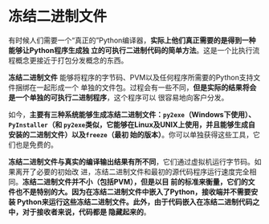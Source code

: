 冻结二进制文件
================================================================================
有时候人们需要一个“真正的”Python编译器，**实际上他们真正需要的是得到一种能够让Python程序生成独
立的可执行二进制代码的简单方法**。这是一个比执行流程概念更接近于打包分发概念的东西。

**冻结二进制文件** 能够将程序的字节码、PVM以及任何程序所需要的Python支持文件捆绑在一起形成一个
单独的文件包。过程会有一些不同，**但是实际的结果将会是一个单独的可执行二进制程序**，这个程序可以
很容易地向客户分发。

如今，**主要有三种系统能够生成冻结二进制文件：`py2exe`（Windows下使用）、`PyInstaller`（和
`py2exe`类似，它能够在Linux及UNIX上使用，并且能够生成自安装的二进制文件）以及`freeze`（最初
始的版本）**。你可以单独获得这些工具，它们也是免费的。

**冻结二进制文件与真实的编译输出结果有所不同**，它们通过虚拟机运行字节码。如果离开了必要的初始改
进，冻结二进制文件和最初的源代码程序运行速度完全相同。**冻结二进制文件并不小（包括PVM），但是以目
前的标准来衡量，它们的文件也不是特别的大。因为在冻结二进制文件中嵌入了Python，接收端并不需要安装
Python来运行这些冻结二进制文件。此外，由于代码嵌入在冻结二进制代码之中，对于接收者来说，代码都是
隐藏起来的**。
